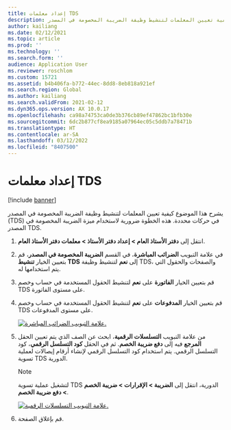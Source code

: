 ```yaml
---
title: إعداد معلمات TDS
description: يشرح هذا الموضوع كيفية تعيين المعلمات لتنشيط وظيفة الضريبة المخصومة في المصدر (TDS) في حركات محددة. هذه الخطوة ضرورية لاستخدام ميزة الضريبة المخصومة في المصدر TDS.
author: kailiang
ms.date: 02/12/2021
ms.topic: article
ms.prod: ''
ms.technology: ''
ms.search.form: ''
audience: Application User
ms.reviewer: roschlom
ms.custom: 15721
ms.assetid: b4b406fa-b772-44ec-8dd8-8eb818a921ef
ms.search.region: Global
ms.author: kailiang
ms.search.validFrom: 2021-02-12
ms.dyn365.ops.version: AX 10.0.17
ms.openlocfilehash: ca98a74753ca0de3b376cb89ef47862bc1bfb30e
ms.sourcegitcommit: 6dc2b877cf8ea9185a07964ec05c5ddb7a78471b
ms.translationtype: HT
ms.contentlocale: ar-SA
ms.lasthandoff: 03/12/2022
ms.locfileid: "8407500"
---
```

# <a name="set-the-tds-parameters"></a>إعداد معلمات TDS

[!include [banner](../includes/banner.md)]

يشرح هذا الموضوع كيفية تعيين المعلمات لتنشيط وظيفة الضريبة المخصومة في المصدر (TDS) في حركات محددة. هذه الخطوة ضرورية لاستخدام ميزة الضريبة المخصومة في المصدر TDS.

1. انتقل إلى **دفتر الأستاذ العام \> إعداد دفتر الأستاذ‬ \> معلمات دفتر الأستاذ العام**.
2. في علامة التبويب **الضرائب المباشرة**، في القسم **الضريبة المخصومة في المصدر**، قم بتعيين الخيار **تنشيط TDS** إلى **نعم** لتنشيط وظيفة TDS، والصفحات والحقول التي يتم استخدامها له.
3. قم بتعيين الخيار **الفاتورة** على **نعم** لتنشيط الحقول المستخدمة في حساب وخصم TDS على مستوى الفاتورة.
4. قم بتعيين الخيار **المدفوعات** على **نعم** لتنشيط الحقول المستخدمة في حساب وخصم TDS على مستوى المدفوعات.

    [![علامة التبويب الضرائب المباشرة.](./media/apac-ind-TDS-1.png)](./media/apac-ind-TDS-1.png)

5. من علامة التبويب **التسلسلات الرقمية**، ابحث عن الصف الذي يتم تعيين الحقل **المرجع** فيه إلى **دفع ضريبة الخصم**. ثم في الحقل **كود التسلسل الرقمي**، كود التسلسل الرقمي. يتم استخدام كود التسلسل الرقمي لإنشاء أرقام إيصالات لعملية تسوية TDS الدورية.

    > [!NOTE]
    > لتشغيل عملية تسوية TDS الدورية، انتقل إلى **الضريبة \> الإقرارات \> ضريبة الخصم \> دفع ضريبة الخصم**.

    [![علامة التبويب التسلسلات الرقمية.](./media/apac-ind-TDS-2.png)](./media/apac-ind-TDS-2.png)

6. قم بإغلاق الصفحة.
